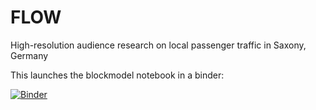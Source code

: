 # FLOW
High-resolution audience research on local passenger traffic in Saxony, Germany

This launches the blockmodel notebook in a binder:

[![Binder](https://notebooks.gesis.org/binder/badge.svg)](https://notebooks.gesis.org/binder/v2/gh/gesiscss/flow/master?filepath=code%2Fblockmodel.ipynb)
